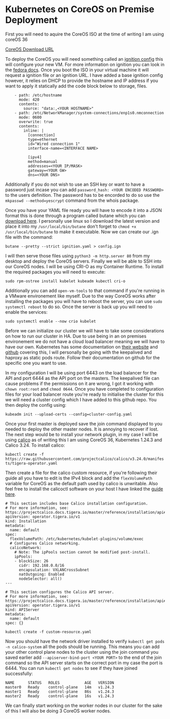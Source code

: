 # Kubernetes on CoreOS on Premise Deployment

First you will need to aquire the CoreOS ISO at the time of writing I am using coreOS 36

[CoreOS Download URL](https://getfedora.org/en/coreos/download?tab=metal_virtualized&stream=stable&arch=x86_64)

To deploy the CoreOS you will need something called an [ignition config](https://github.com/nyanmark/coreos-k8s/blob/main/ignition.yaml) this will configure your new VM. For more information on ignition you can look in the [fedora docs](https://docs.fedoraproject.org/en-US/fedora-coreos/producing-ign/). Once you boot the ISO in your virtual machine it will request a ignition file or an ignition URL. I have added a base ignition config however, it relies on DHCP to provide the hostname and IP address if you want to apply it statically add the code block below to storage, files.

```
    - path: /etc/hostname
      mode: 420
      contents:
        source: "data:,<YOUR HOSTNAME>"
    - path: /etc/NetworkManager/system-connections/enp1s0.nmconnection
      mode: 0600
      overwrite: true
      contents:
        inline: |
          [connection]
          type=ethernet
          id="Wired connection 1"
          interface-name=<INTERFACE NAME>

          [ipv4]
          method=manual
          addresses=<YOUR IP/MASK>
          gateway=<YOUR GW>
          dns=<YOUR DNS>
```

Additionally if you do not wish to use an SSH key or want to have a password just incase you can add `password_hash: <YOUR ENCODED PASSWORD>` to the users definition. The password has to be encorded to do so use the `mkpasswd --method=yescrypt` command from the whois package.

Once you have your YAML file ready you will have to encode it into a JSON format this is done through a program called butane which you can [download here](https://github.com/coreos/butane/releases). I personally use linux so I download the latest version and place it into my `/usr/local/bin/butane` don't forget to `chmod +x /usr/local/bin/butane` to make it executable. Now we can create our .ign file with the command:

```butane --pretty --strict ignition.yaml > config.ign```

I will then serve those files using `python3 -m http.server 80` from my desktop and deploy the CoreOS servers. Finally we will be able to SSH into our CoreOS nodes. I will be using CRI-O as my Container Runtime. To install the required packages you will need to execute:

```sudo rpm-ostree install kubelet kubeadm kubectl cri-o``` 

Additionally you can add `open-vm-tools` to that command if you're running in a VMware environement like myself. Due to the way CoreOS works after installing the packages you will have to reboot the server, you can use `sudo systemctl reboot` to do so. Once the server is back up you will need to enable the services:

```sudo systemctl enable --now crio kubelet```

Before we can initialize our cluster we will have to take some considerations on how to run our cluster in HA. Due to use being in an on premises environement we do not have a cloud load balancer meaning we will have to have our own. Kubernetes has some documentation on [their website](https://kubernetes.io/docs/setup/production-environment/tools/kubeadm/high-availability/) and [github](https://github.com/kubernetes/kubeadm/blob/main/docs/ha-considerations.md#options-for-software-load-balancing) covering this, I will personally be going with the keepalived and haproxy as static pods route. Follow their documentation on github for the specific one you want to use.

In my configuration I will be using port 6443 on the load balancer for the API and port 6444 as the API port on the masters. The keepalived file can cause problems if the permissions on it are wrong, I got it working with `chown root:root` and `chmod 0644`. Once you have completed to configuration files for your load balancer route you're ready to initialise the cluster for this we will need a cluster config which I have added to this github repo. You then deploy the config using:

```kubeadm init --upload-certs --config=cluster-config.yaml```

Once your first master is deployed save the join command displayed to you needed to deploy the other master nodes. It is annoying to recover if lost. The next step would be to install your network plugin, in my case I will be using [calico](https://www.tigera.io/project-calico/) as of writing this I am using CoreOS 36, Kubernetes 1.24.3 and Calico 3.24. To install calico:

```kubectl create -f https://raw.githubusercontent.com/projectcalico/calico/v3.24.0/manifests/tigera-operator.yaml```

Then create a file for the calico custom resource, if you're following their guide all you have to edit is the IPv4 block and add the `flexVolumePath` variable for CoreOS as the default path used by calico is unwritable. Also feel free to install the calicoctl software on your host I have linked the [guide here](https://projectcalico.docs.tigera.io/maintenance/clis/calicoctl/install).

```
# This section includes base Calico installation configuration.
# For more information, see: https://projectcalico.docs.tigera.io/master/reference/installation/api#operator.tigera.io/v1.Installation
apiVersion: operator.tigera.io/v1
kind: Installation
metadata:
  name: default
spec:
  flexVolumePath: /etc/kubernetes/kubelet-plugins/volume/exec
  # Configures Calico networking.
  calicoNetwork:
    # Note: The ipPools section cannot be modified post-install.
    ipPools:
    - blockSize: 26
      cidr: 192.168.0.0/16
      encapsulation: VXLANCrossSubnet
      natOutgoing: Enabled
      nodeSelector: all()
---

# This section configures the Calico API server.
# For more information, see: https://projectcalico.docs.tigera.io/master/reference/installation/api#operator.tigera.io/v1.APIServer
apiVersion: operator.tigera.io/v1
kind: APIServer 
metadata: 
  name: default 
spec: {}
```

```kubectl create -f custom-resource.yaml```

Now you should have the network driver installed to verify `kubectl get pods -n calico-system` all the pods should be running. This means you can add your other control plane nodes to the cluster using the join command you saved earlier add `--apiserver-bind-port <YOUR PORT>` to the end of the join command so the API server starts on the correct port in my case the port is 6444. You can run `kubectl get nodes` to see if they have joined successfully:

```
NAME      STATUS   ROLES           AGE   VERSION
master0   Ready    control-plane   14m   v1.24.3
master1   Ready    control-plane   86s   v1.24.3
master2   Ready    control-plane   16s   v1.24.3
```

We can finally start working on the worker nodes in our cluster for the sake of this I will also be doing 3 CoreOS worker nodes.
